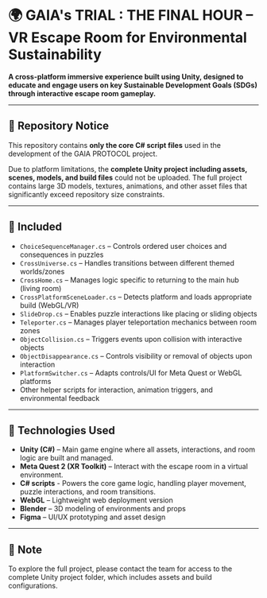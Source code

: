 # 🌍 GAIA's TRIAL : THE FINAL HOUR – VR Escape Room for Environmental Sustainability

**A cross-platform immersive experience built using Unity, designed to educate and engage users on key Sustainable Development Goals (SDGs) through interactive escape room gameplay.**

---

## 📁 Repository Notice

This repository contains **only the core C# script files** used in the development of the GAIA PROTOCOL project.

Due to platform limitations, the **complete Unity project including assets, scenes, models, and build files** could not be uploaded. The full project contains large 3D models, textures, animations, and other asset files that significantly exceed repository size constraints.

---

## 📂 Included

- `ChoiceSequenceManager.cs` – Controls ordered user choices and consequences in puzzles  
- `CrossUniverse.cs` – Handles transitions between different themed worlds/zones  
- `CrossHome.cs` – Manages logic specific to returning to the main hub (living room) 
- `CrossPlatformSceneLoader.cs` – Detects platform and loads appropriate build (WebGL/VR)  
- `SlideDrop.cs` – Enables puzzle interactions like placing or sliding objects  
- `Teleporter.cs` – Manages player teleportation mechanics between room zones  
- `ObjectCollision.cs` – Triggers events upon collision with interactive objects  
- `ObjectDisappearance.cs` – Controls visibility or removal of objects upon interaction  
- `PlatformSwitcher.cs` – Adapts controls/UI for Meta Quest or WebGL platforms
- Other helper scripts for interaction, animation triggers, and environmental feedback

---

## 🔧 Technologies Used

- **Unity (C#)** – Main game engine where all assets, interactions, and room logic are built and managed.
- **Meta Quest 2 (XR Toolkit)** – Interact with the escape room in a virtual environment.
- **C# scripts** - Powers the core game logic, handling player movement, puzzle interactions, and room transitions.
- **WebGL** – Lightweight web deployment version  
- **Blender** – 3D modeling of environments and props  
- **Figma** – UI/UX prototyping and asset design

---

## 📌 Note

To explore the full project, please contact the team for access to the complete Unity project folder, which includes assets and build configurations.
